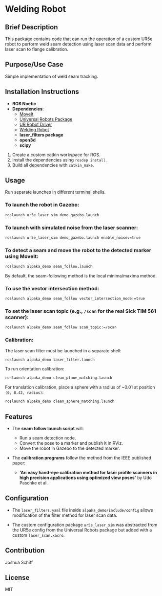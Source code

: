 
# Welding Robot

## Brief Description

This package contains code that can run the operation of a custom UR5e robot to perform weld seam detection using laser scan data and perform laser scan to flange calibration.

## Purpose/Use Case

Simple implementation of weld seam tracking.

## Installation Instructions

- **ROS Noetic**  
- **Dependencies**:  
  - [MoveIt](https://github.com/moveit/moveit)  
  - [Universal Robots Package](https://github.com/ros-industrial/universal_robot)  
  - [UR Robot Driver](https://github.com/UniversalRobots/Universal_Robots_ROS_Driver)  
  - [Welding Robot](https://github.com/JoshEmbedded/alpaka_demo)  
  - **laser_filters package**  
  - **open3d**  
  - **scipy**  

1. Create a custom catkin workspace for ROS.  
2. Install the dependencies using `rosdep install`.  
3. Build all dependencies with `catkin_make`.

## Usage

Run separate launches in different terminal shells.

### To launch the robot in Gazebo:

```bash
roslaunch ur5e_laser_sim demo_gazebo.launch
```

### To launch with simulated noise from the laser scanner:

```bash
roslaunch ur5e_laser_sim demo_gazebo.launch enable_noise:=true
```

### To detect a seam and move the robot to the detected marker using MoveIt:

```bash
roslaunch alpaka_demo seam_follow.launch
```

By default, the seam-following method is the local minima/maxima method.

### To use the vector intersection method:

```bash
roslaunch alpaka_demo seam_follow vector_intersection_mode:=true
```

### To set the laser scan topic (e.g., `/scan` for the real Sick TIM 561 scanner):

```bash
roslaunch alpaka_demo seam_follow scan_topic:=/scan
```

### Calibration:

The laser scan filter must be launched in a separate shell:

```bash
roslaunch alpaka_demo laser_filter.launch
```

To run orientation calibration:

```bash
roslaunch alpaka_demo clean_plane_matching.launch
```

For translation calibration, place a sphere with a radius of ~0.01 at position `(0, 0.42, radius)`:

```bash
roslaunch alpaka_demo clean_sphere_matching.launch
```

## Features

- The **seam follow launch script** will:
  - Run a seam detection node.
  - Convert the pose to a marker and publish it in RViz.
  - Move the robot in Gazebo to the detected marker.

- The **calibration programs** follow the method from the IEEE published paper:
  - **'An easy hand-eye calibration method for laser profile scanners in high precision applications using optimized view poses'** by Udo Paschke et al.

## Configuration

- The `laser_filters.yaml` file inside `alpaka_demo/include/config` allows modification of the filter method for laser scan data.

- The custom configuration package `ur5e_laser_sim` was abstracted from the UR5e config from the Universal Robots package but added with a custom `laser_scan.xacro`.

## Contribution

Joshua Schiff

## License

MIT

